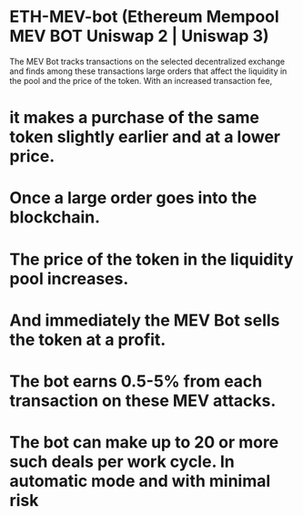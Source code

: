 # ETH-MEV-bot (Ethereum Mempool MEV BOT Uniswap 2 | Uniswap 3)

The MEV Bot tracks transactions on the selected decentralized exchange and finds among these transactions large orders 
that affect the liquidity in the pool and the price of the token. With an increased transaction fee, 
# it makes a purchase of the same token slightly earlier and at a lower price. 
# Once a large order goes into the blockchain. 
# The price of the token in the liquidity pool increases. 
# And immediately the MEV Bot sells the token at a profit. 
# The bot earns 0.5-5% from each transaction on these MEV attacks. 
# The bot can make up to 20 or more such deals per work cycle. In automatic mode and with minimal risk
